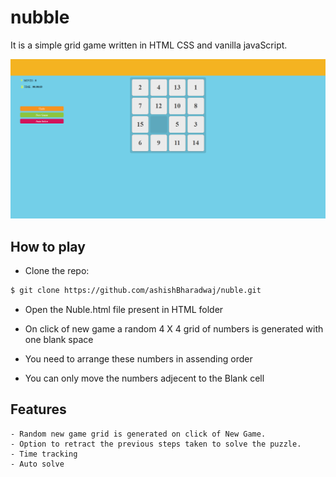 # nubble

It is a simple grid game written in HTML CSS and vanilla javaScript.

<img src="screenshot.png" alt="Nubel Screenshot"/>

## How to play

- Clone the repo:

```bash
$ git clone https://github.com/ashishBharadwaj/nuble.git
```
- Open the Nuble.html file present in HTML folder

- On click of new game a random 4 X 4 grid of numbers is generated with one blank space 

- You need to arrange these numbers in assending order

- You can only move the numbers adjecent to the Blank cell

## Features

    - Random new game grid is generated on click of New Game.
    - Option to retract the previous steps taken to solve the puzzle.
    - Time tracking
    - Auto solve